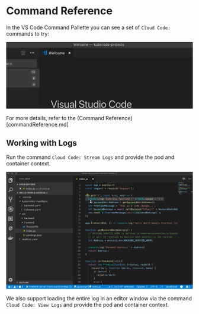 # Command Reference
In the VS Code Command Pallette you can see a set of `Cloud Code:` commands to try:

![Cloud Code Commands](images/commands.gif)

For more details, refer to the (Command Reference)[commandReference.md]

## Working with Logs

Run the command `Cloud Code: Stream Logs` and provide the pod and container context.

![Stream Logs](images/logStream.gif)

We also support loading the entire log in an editor window via the command `Cloud Code: View Logs` and provide the pod and container context.